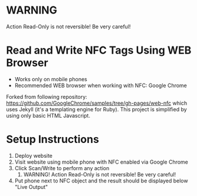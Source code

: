WARNING
===
Action Read-Only is not reversible! Be very careful!

Read and Write NFC Tags Using WEB Browser
===
- Works only on mobile phones
- Recommended WEB browser when working with NFC: Google Chrome

Forked from following repository: https://github.com/GoogleChrome/samples/tree/gh-pages/web-nfc which uses Jekyll (it's a templating engine for Ruby). This project is simplified by using only basic HTML Javascript.

Setup Instructions
===
1. Deploy website
2. Visit website using mobile phone with NFC enabled via Google Chrome
3. Click Scan/Write to perform any action
    1. WARNING! Action Read-Only is not reversible! Be very careful!
4. Put phone next to NFC object and the result should be displayed below "Live Output"